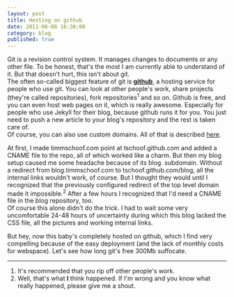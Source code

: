 ```yaml
---
layout: post
title: Hosting on github
date: 2011-06-08 16:30:00
category: blog
published: true
---
```

Git is a revision control system. It manages changes to documents or any other file. To be honest, that's the most I am currently able to understand of it. But that doesn't hurt, this isn't about git.  
The often so-called biggest feature of git is [**github**](www.github.com), a hosting service for people who use git. You can look at other people's work, share projects (they're called repositories), fork repositories<sup>1</sup> and so on. Github is free, and you can even host web pages on it, which is really awesome. Especially for people who use Jekyll for their blog, because github runs it for you. You just need to push a new article to your blog's repository and the rest is taken care of.  
Of course, you can also use custom domains. All of that is described [here](http://pages.github.com/).

At first, I made timmschoof.com point at tschoof.github.com and added a CNAME file to the repo, all of which worked like a charm. But then my blog setup caused me some headache because of its blog. subdomain. Without a redirect from blog.timmschoof.com to tschoof.github.com/blog, all the internal links wouldn't work, of course. But I thought they would until I recognized that the previously configured redirect of the top level domain made it impossible.<sup>2</sup> After a few hours I recognized that I'd need a CNAME file in the blog repository, too.  
Of course this alone didn't do the trick. I had to wait some very uncomfortable 24-48 hours of uncertainty during which this blog lacked the CSS file, all the pictures and working internal links.

But hey, now this baby's completely hosted on github, which I find very compelling because of the easy deployment (and the lack of monthly costs for webspace). Let's see how long git's free 300Mb suffocate.

---
1. It's recommended that you rip off other people's work.
2. Well, that's what **I** think happened. If I'm wrong and you know what really happened, please give me a shout. 
